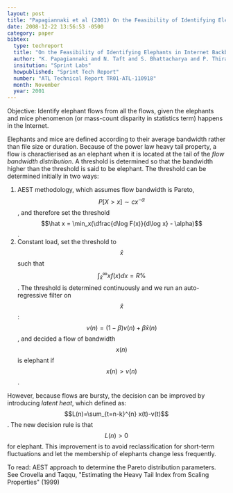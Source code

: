 ```yaml
---
layout: post
title: "Papagiannaki et al (2001) On the Feasibility of Identifying Elephants in Internet Backbone Traffic (Sprint TR)"
date: 2008-12-22 13:56:53 -0500
category: paper
bibtex:
  type: techreport
  title: "On the Feasibility of Identifying Elephants in Internet Backbone Traffic"
  author: "K. Papagiannaki and N. Taft and S. Bhattacharya and P. Thiran and K. Salamatian and C. Diot"
  insitution: "Sprint Labs"
  howpublished: "Sprint Tech Report"
  number: "ATL Technical Report TR01-ATL-110918"
  month: November
  year: 2001
---
```

Objective: Identify elephant flows from all the flows, given the elephants and
mice phenomenon (or mass-count disparity in statistics term) happens in the
Internet.

Elephants and mice are defined according to their average bandwidth rather than
file size or duration. Because of the power law heavy tail property, a flow is
charactierised as an elephant when it is located at the tail of the
*flow bandwidth distribution*. A threshold is determined so that the bandwidth higher
than the threshold is said to be elephant. The threshold can be determined
initially in two ways:

1. AEST methodology, which assumes flow bandwidth is Pareto,
   $$P[X>x] \sim cx^{-\alpha}$$, and therefore set the threshold
   $$\hat x = \min_x(\dfrac{d\log F(x)}{d\log x} - \alpha)$$.
2. Constant load, set the threshold to $$\hat x$$ such that
   $$\int_{\hat x}^\infty xf(x)dx=R\%$$. The threshold is determined continuously
   and we run an auto-regressive filter on
   $$\hat x$$: $$v(n) = (1-\beta)v(n)+\beta\hat x(n)$$, and decided a flow of
   bandwidth $$x(n)$$ is elephant if $$x(n)>v(n)$$.

However, because flows are bursty, the decision can be improved by introducing
*latent heat*, which defined as: $$L(n)=\sum_{t=n-k}^{n} x(t)-v(t)$$. The new
decision rule is that $$L(n)>0$$ for elephant. This improvement is to avoid
reclassification for short-term fluctuations and let the membership of
elephants change less frequently.

To read: AEST approach to determine the Pareto distribution parameters. See
Crovella and Taqqu, "Estimating the Heavy Tail Index from Scaling Properties"
(1999)
